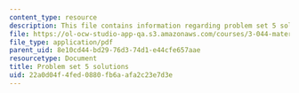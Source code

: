 ```yaml
---
content_type: resource
description: This file contains information regarding problem set 5 solutions.
file: https://ol-ocw-studio-app-qa.s3.amazonaws.com/courses/3-044-materials-processing-spring-2013/22a0d04f4fed0880fb6aafa2c23e7d3e_MIT3_044S13_pset5solns.pdf
file_type: application/pdf
parent_uid: 8e10cd44-bd29-76d3-74d1-e44cfe657aae
resourcetype: Document
title: Problem set 5 solutions
uid: 22a0d04f-4fed-0880-fb6a-afa2c23e7d3e
---
```

